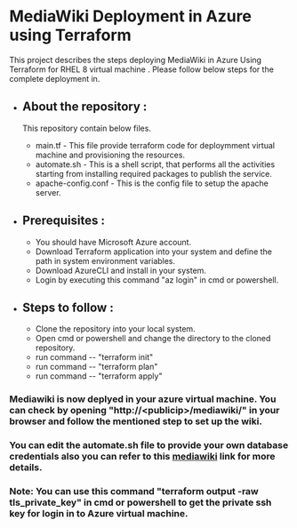 # MediaWiki Deployment in Azure using Terraform

This project describes the steps deploying MediaWiki in Azure Using Terraform for RHEL 8 virtual machine . Please follow below steps for the complete deployment in.

- ## About the repository :

  This repository contain below files.

  - main.tf - This file provide terraform code for deploymment virtual machine and provisioning the resources.
  - automate.sh - This is a shell script, that performs all the activities starting from installing required packages to publish the service.
  - apache-config.conf - This is the config file to setup the apache server.

- ## Prerequisites :
  - You should have Microsoft Azure account.
  - Download Terraform application into your system and define the path in system environment variables.
  - Download AzureCLI and install in your system.
  - Login by executing this command "az login" in cmd or powershell.
- ## Steps to follow :
  - Clone the repository into your local system.
  - Open cmd or powershell and change the directory to the cloned repository.
  - run command -- "terraform init"
  - run command -- "terraform plan"
  - run command -- "terraform apply"

### Mediawiki is now deplyed in your azure virtual machine. You can check by opening "http://\<publicip>/mediawiki/" in your browser and follow the mentioned step to set up the wiki.

### You can edit the automate.sh file to provide your own database credentials also you can refer to this <a href="https://www.mediawiki.org/wiki/Manual:Running_MediaWiki_on_Red_Hat_Linux">mediawiki</a> link for more details.
### Note: You can use this command "terraform output -raw tls_private_key" in cmd or powershell to get the private ssh key for login in to Azure virtual machine.
